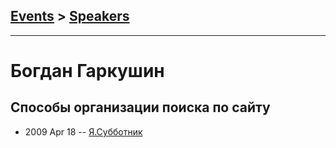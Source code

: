 ## [Events](../README.md) > [Speakers](../speakers.md)
---

# Богдан Гаркушин

## Способы организации поиска по сайту
- 2009 Apr 18 -- [Я.Субботник](https://events.yandex.ru/lib/talks/716/)    
